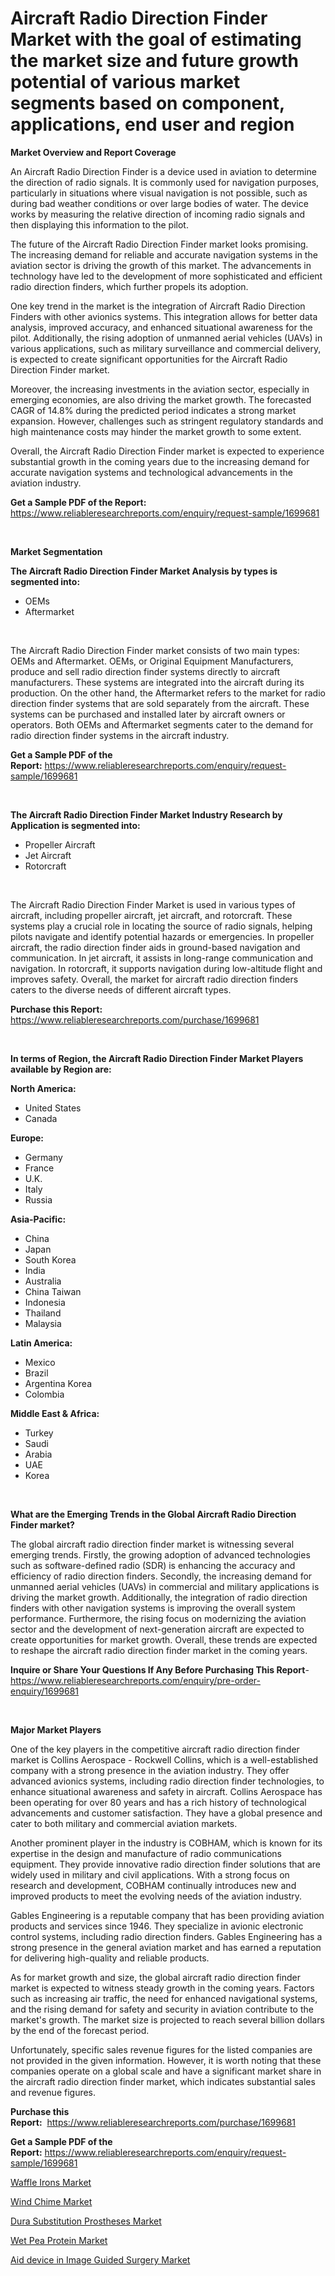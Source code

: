 <p><h1>Aircraft Radio Direction Finder Market with the goal of estimating the market size and future growth potential of various market segments based on component, applications, end user and region</h1></p><p><strong>Market Overview and Report Coverage</strong></p>
<p><p>An Aircraft Radio Direction Finder is a device used in aviation to determine the direction of radio signals. It is commonly used for navigation purposes, particularly in situations where visual navigation is not possible, such as during bad weather conditions or over large bodies of water. The device works by measuring the relative direction of incoming radio signals and then displaying this information to the pilot.</p><p>The future of the Aircraft Radio Direction Finder market looks promising. The increasing demand for reliable and accurate navigation systems in the aviation sector is driving the growth of this market. The advancements in technology have led to the development of more sophisticated and efficient radio direction finders, which further propels its adoption.</p><p>One key trend in the market is the integration of Aircraft Radio Direction Finders with other avionics systems. This integration allows for better data analysis, improved accuracy, and enhanced situational awareness for the pilot. Additionally, the rising adoption of unmanned aerial vehicles (UAVs) in various applications, such as military surveillance and commercial delivery, is expected to create significant opportunities for the Aircraft Radio Direction Finder market.</p><p>Moreover, the increasing investments in the aviation sector, especially in emerging economies, are also driving the market growth. The forecasted CAGR of 14.8% during the predicted period indicates a strong market expansion. However, challenges such as stringent regulatory standards and high maintenance costs may hinder the market growth to some extent.</p><p>Overall, the Aircraft Radio Direction Finder market is expected to experience substantial growth in the coming years due to the increasing demand for accurate navigation systems and technological advancements in the aviation industry.</p></p>
<p><strong>Get a Sample PDF of the Report:</strong> <a href="https://www.reliableresearchreports.com/enquiry/request-sample/1699681">https://www.reliableresearchreports.com/enquiry/request-sample/1699681</a></p>
<p>&nbsp;</p>
<p><strong>Market Segmentation</strong></p>
<p><strong>The Aircraft Radio Direction Finder Market Analysis by types is segmented into:</strong></p>
<p><ul><li>OEMs</li><li>Aftermarket</li></ul></p>
<p>&nbsp;</p>
<p><p>The Aircraft Radio Direction Finder market consists of two main types: OEMs and Aftermarket. OEMs, or Original Equipment Manufacturers, produce and sell radio direction finder systems directly to aircraft manufacturers. These systems are integrated into the aircraft during its production. On the other hand, the Aftermarket refers to the market for radio direction finder systems that are sold separately from the aircraft. These systems can be purchased and installed later by aircraft owners or operators. Both OEMs and Aftermarket segments cater to the demand for radio direction finder systems in the aircraft industry.</p></p>
<p><strong>Get a Sample PDF of the Report:</strong>&nbsp;<a href="https://www.reliableresearchreports.com/enquiry/request-sample/1699681">https://www.reliableresearchreports.com/enquiry/request-sample/1699681</a></p>
<p>&nbsp;</p>
<p><strong>The Aircraft Radio Direction Finder Market Industry Research by Application is segmented into:</strong></p>
<p><ul><li>Propeller Aircraft</li><li>Jet Aircraft</li><li>Rotorcraft</li></ul></p>
<p>&nbsp;</p>
<p><p>The Aircraft Radio Direction Finder Market is used in various types of aircraft, including propeller aircraft, jet aircraft, and rotorcraft. These systems play a crucial role in locating the source of radio signals, helping pilots navigate and identify potential hazards or emergencies. In propeller aircraft, the radio direction finder aids in ground-based navigation and communication. In jet aircraft, it assists in long-range communication and navigation. In rotorcraft, it supports navigation during low-altitude flight and improves safety. Overall, the market for aircraft radio direction finders caters to the diverse needs of different aircraft types.</p></p>
<p><strong>Purchase this Report:</strong>&nbsp; <a href="https://www.reliableresearchreports.com/purchase/1699681">https://www.reliableresearchreports.com/purchase/1699681</a></p>
<p>&nbsp;</p>
<p><strong>In terms of Region, the Aircraft Radio Direction Finder Market Players available by Region are:</strong></p>
<p>
    <p> <strong> North America: </strong>
        <ul>
            <li>United States</li>
            <li>Canada</li>
        </ul>
        </p> 
    <p> <strong> Europe: </strong>
        <ul>
            <li>Germany</li>
            <li>France</li>
            <li>U.K.</li>
            <li>Italy</li>
            <li>Russia</li>
        </ul>
        </p> 
    <p> <strong> Asia-Pacific: </strong>
        <ul>
            <li>China</li>
            <li>Japan</li>
            <li>South Korea</li>
            <li>India</li>
            <li>Australia</li>
            <li>China Taiwan</li>
            <li>Indonesia</li>
            <li>Thailand</li>
            <li>Malaysia</li>
        </ul>
        </p> 
    <p> <strong> Latin America: </strong>
        <ul>
            <li>Mexico</li>
            <li>Brazil</li>
            <li>Argentina Korea</li>
            <li>Colombia</li>
        </ul>
        </p> 
    <p> <strong> Middle East & Africa: </strong>
        <ul>
            <li>Turkey</li>
            <li>Saudi</li>
            <li>Arabia</li>
            <li>UAE</li>
            <li>Korea</li>
        </ul>
    </p>
    </p>
<p>&nbsp;</p>
<p><strong>What are the Emerging Trends in the Global Aircraft Radio Direction Finder market?</strong></p>
<p><p>The global aircraft radio direction finder market is witnessing several emerging trends. Firstly, the growing adoption of advanced technologies such as software-defined radio (SDR) is enhancing the accuracy and efficiency of radio direction finders. Secondly, the increasing demand for unmanned aerial vehicles (UAVs) in commercial and military applications is driving the market growth. Additionally, the integration of radio direction finders with other navigation systems is improving the overall system performance. Furthermore, the rising focus on modernizing the aviation sector and the development of next-generation aircraft are expected to create opportunities for market growth. Overall, these trends are expected to reshape the aircraft radio direction finder market in the coming years.</p></p>
<p><strong>Inquire or Share Your Questions If Any Before Purchasing This Report</strong>- <a href="https://www.reliableresearchreports.com/enquiry/pre-order-enquiry/1699681">https://www.reliableresearchreports.com/enquiry/pre-order-enquiry/1699681</a></p>
<p>&nbsp;</p>
<p><strong>Major Market Players</strong></p>
<p><p>One of the key players in the competitive aircraft radio direction finder market is Collins Aerospace - Rockwell Collins, which is a well-established company with a strong presence in the aviation industry. They offer advanced avionics systems, including radio direction finder technologies, to enhance situational awareness and safety in aircraft. Collins Aerospace has been operating for over 80 years and has a rich history of technological advancements and customer satisfaction. They have a global presence and cater to both military and commercial aviation markets.</p><p>Another prominent player in the industry is COBHAM, which is known for its expertise in the design and manufacture of radio communications equipment. They provide innovative radio direction finder solutions that are widely used in military and civil applications. With a strong focus on research and development, COBHAM continually introduces new and improved products to meet the evolving needs of the aviation industry.</p><p>Gables Engineering is a reputable company that has been providing aviation products and services since 1946. They specialize in avionic electronic control systems, including radio direction finders. Gables Engineering has a strong presence in the general aviation market and has earned a reputation for delivering high-quality and reliable products.</p><p>As for market growth and size, the global aircraft radio direction finder market is expected to witness steady growth in the coming years. Factors such as increasing air traffic, the need for enhanced navigational systems, and the rising demand for safety and security in aviation contribute to the market's growth. The market size is projected to reach several billion dollars by the end of the forecast period.</p><p>Unfortunately, specific sales revenue figures for the listed companies are not provided in the given information. However, it is worth noting that these companies operate on a global scale and have a significant market share in the aircraft radio direction finder market, which indicates substantial sales and revenue figures.</p></p>
<p><strong>Purchase this Report:</strong>&nbsp;&nbsp;<a href="https://www.reliableresearchreports.com/purchase/1699681">https://www.reliableresearchreports.com/purchase/1699681</a></p>
<p></p>
<p><strong>Get a Sample PDF of the Report:</strong>&nbsp;<a href="https://www.reliableresearchreports.com/enquiry/request-sample/1699681">https://www.reliableresearchreports.com/enquiry/request-sample/1699681</a></p>
<p><p><a href="https://medium.com/@clock.fund.arm/waffle-irons-market-research-report-its-history-and-forecast-2023-to-2030-8fcf1f18758e">Waffle Irons Market</a></p><p><a href="https://medium.com/@wound.key.cure/wind-chime-market-report-reveals-the-latest-trends-and-growth-opportunities-of-this-market-1e66a4f02ebf">Wind Chime Market</a></p><p><a href="https://www.linkedin.com/pulse/dura-substitution-prostheses-market-size-growth-forecast-from-6ecre/">Dura Substitution Prostheses Market</a></p><p><a href="https://www.linkedin.com/pulse/wet-pea-protein-market-size-growth-forecast-from-2023-i0mqe/">Wet Pea Protein Market</a></p><p><a href="https://www.linkedin.com/pulse/aid-device-image-guided-surgery-market-size-growth-forecast-lljie/">Aid device in Image Guided Surgery Market</a></p></p>